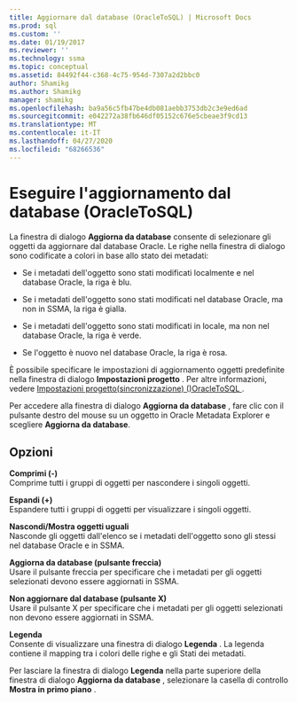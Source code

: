 ```yaml
---
title: Aggiornare dal database (OracleToSQL) | Microsoft Docs
ms.prod: sql
ms.custom: ''
ms.date: 01/19/2017
ms.reviewer: ''
ms.technology: ssma
ms.topic: conceptual
ms.assetid: 84492f44-c368-4c75-954d-7307a2d2bbc0
author: Shamikg
ms.author: Shamikg
manager: shamikg
ms.openlocfilehash: ba9a56c5fb47be4db081aebb3753db2c3e9ed6ad
ms.sourcegitcommit: e042272a38fb646df05152c676e5cbeae3f9cd13
ms.translationtype: MT
ms.contentlocale: it-IT
ms.lasthandoff: 04/27/2020
ms.locfileid: "68266536"
---
```

# <a name="refresh-from-database-oracletosql"></a>Eseguire l'aggiornamento dal database (OracleToSQL)
La finestra di dialogo **Aggiorna da database** consente di selezionare gli oggetti da aggiornare dal database Oracle. Le righe nella finestra di dialogo sono codificate a colori in base allo stato dei metadati:  
  
-   Se i metadati dell'oggetto sono stati modificati localmente e nel database Oracle, la riga è blu.  
  
-   Se i metadati dell'oggetto sono stati modificati nel database Oracle, ma non in SSMA, la riga è gialla.  
  
-   Se i metadati dell'oggetto sono stati modificati in locale, ma non nel database Oracle, la riga è verde.  
  
-   Se l'oggetto è nuovo nel database Oracle, la riga è rosa.  
  
È possibile specificare le impostazioni di aggiornamento oggetti predefinite nella finestra di dialogo **Impostazioni progetto** . Per altre informazioni, vedere [Impostazioni progetto&#40;sincronizzazione&#41; &#40;&#41;OracleToSQL ](../../ssma/oracle/project-settings-synchronization-oracletosql.md).  
  
Per accedere alla finestra di dialogo **Aggiorna da database** , fare clic con il pulsante destro del mouse su un oggetto in Oracle Metadata Explorer e scegliere **Aggiorna da database**.  
  
## <a name="options"></a>Opzioni  
**Comprimi (-)**  
Comprime tutti i gruppi di oggetti per nascondere i singoli oggetti.  
  
**Espandi (+)**  
Espandere tutti i gruppi di oggetti per visualizzare i singoli oggetti.  
  
**Nascondi/Mostra oggetti uguali**  
Nasconde gli oggetti dall'elenco se i metadati dell'oggetto sono gli stessi nel database Oracle e in SSMA.  
  
**Aggiorna da database (pulsante freccia)**  
Usare il pulsante freccia per specificare che i metadati per gli oggetti selezionati devono essere aggiornati in SSMA.  
  
**Non aggiornare dal database (pulsante X)**  
Usare il pulsante X per specificare che i metadati per gli oggetti selezionati non devono essere aggiornati in SSMA.  
  
**Legenda**  
Consente di visualizzare una finestra di dialogo **Legenda** . La legenda contiene il mapping tra i colori delle righe e gli Stati dei metadati.  
  
Per lasciare la finestra di dialogo **Legenda** nella parte superiore della finestra di dialogo **Aggiorna da database** , selezionare la casella di controllo **Mostra in primo piano** .  
  

